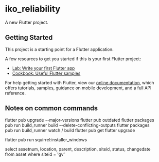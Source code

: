 # iko_reliability

A new Flutter project.

## Getting Started

This project is a starting point for a Flutter application.

A few resources to get you started if this is your first Flutter project:

- [Lab: Write your first Flutter app](https://flutter.dev/docs/get-started/codelab)
- [Cookbook: Useful Flutter samples](https://flutter.dev/docs/cookbook)

For help getting started with Flutter, view our
[online documentation](https://flutter.dev/docs), which offers tutorials,
samples, guidance on mobile development, and a full API reference.

## Notes on common commands
flutter pub upgrade --major-versions
flutter pub outdated
flutter packages pub run build_runner build --delete-conflicting-outputs
flutter packages pub run build_runner watch / build
flutter pub get
flutter upgrade

flutter pub run squirrel:installer_windows

select assetnum, location, parent, description, siteid, status, changedate from asset where siteid = 'gv'